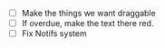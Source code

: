 - [ ] Make the things we want draggable
- [ ] If overdue, make the text there red.
- [ ] Fix Notifs system